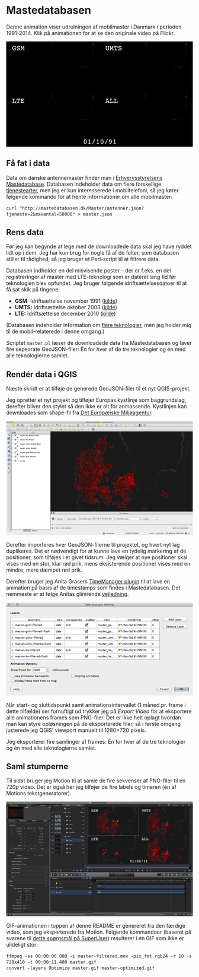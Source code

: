 Mastedatabasen
==============

Denne animation viser udrulningen af mobilmaster i Danmark i perioden 1991-2014. Klik på animationen for at se den originale video på Flickr.

[![Mastedatabasen](https://raw.githubusercontent.com/wulff/perl-mastedatabasen/master/img/master.gif)](https://www.flickr.com/photos/nidhug/15472267396/)

Få fat i data
-------------

Data om danske antennemaster finder man i [Erhvervsstyrelsens Mastedatabase](http://mastedatabasen.dk/). Databasen indeholder data om flere forskellige [tjenestearter](http://mastedatabasen.dk/Master/antenner/tjenester.xml), men jeg er kun interesserede i mobiltelefoni, så jeg kører følgende kommando for at hente informationer om alle mobilmaster:

    curl "http://mastedatabasen.dk/Master/antenner.json?tjeneste=2&maxantal=50000" > master.json

Rens data
---------

Før jeg kan begynde at lege med de downloadede data skal jeg have ryddet lidt op i dem. Jeg har kun brug for nogle få af de felter, som databasen stiller til rådighed, så jeg bruger et Perl-script til at filtrere data.

Databasen indholder en del misvisende poster – der er f.eks. en del registreringer af master med LTE-teknologi som er dateret lang tid før teknologien blev opfundet. Jeg bruger følgende idriftsættelsesdatoer til at få sat skik på tingene:

* **GSM:** Idriftsættelse november 1991 ([kilde](http://www.telenor.dk/om_telenor/organisation/historie/))
* **UMTS:** Idriftsættelse oktober 2003 ([kilde](http://en.wikipedia.org/wiki/List_of_UMTS_networks#Europe))
* **LTE:** Idriftsættelse december 2010 ([kilde](http://www.computerworld.dk/art/112758/nu-er-det-her-telia-lancerer-4g-i-danmark))

(Databasen indeholder information om [flere teknologier](http://mastedatabasen.dk/Master/antenner/teknologier.json), men jeg holder mig til de mobil-relaterede i denne omgang.)

Scriptet `master.pl` læser de downloadede data fra Mastedatabasen og laver fire sepearate GeoJSON-filer: Én for hver af de tre teknologier og én med alle teknologierne samlet.

Rendér data i QGIS
------------------

Næste skridt er at tilføje de generede GeoJSON-filer til et nyt QGIS-projekt.

Jeg opretter et nyt projekt og tilføjer Europas kystlinje som baggrundslag, derefter bliver den stylet så den ikke er alt for anmassende. Kystlinjen kan downloades som shape-fil fra [Det Europæiske Miljøagentur](http://www.eea.europa.eu/data-and-maps/data/eea-coastline-for-analysis/gis-data/europe-coastline-shapefile).

![QGIS screenshot](https://raw.githubusercontent.com/wulff/perl-mastedatabasen/master/img/qgis.png)

Derefter importeres hver GeoJSON-filerne til projektet, og hvert nyt lag duplikeres. Det er nødvendigt for at kunne lave en tydelig markering af de positioner, som tilføjes i et givet tidsrum. Jeg vælger at nye positioner skal vises med en stor, klar rød prik, mens eksisterende positioner vises med en mindre, mere dæmpet rød prik.

Derefter bruger jeg Anita Grasers [TimeManager plugin](https://plugins.qgis.org/plugins/timemanager/) til at lave en animation på basis af de timestamps som findes i Mastedatabasen. Det nemmeste er at følge Anitas glimrende [vejledning](http://anitagraser.com/2011/11/20/nice-animations-with-time-managers-offset-feature/).

![QGIS Time Manager screenshot](https://raw.githubusercontent.com/wulff/perl-mastedatabasen/master/img/qgis-tm.png)

Når start- og sluttidspunkt samt animationsintervallet (1 måned pr. frame i dette tilfælde) ser fornuftigt ud trykker jeg på *Export Video* for at eksportere alle animationens frames som PNG-filer. Det er ikke helt oplagt hvordan man kan styre opløsningen på de eksporterede filer, så i første omgang justerede jeg QGIS' viewport manuelt til 1280×720 pixels.

Jeg eksporterer fire samlinger af frames: Én for hver af de tre teknologier og én med alle teknologierne samlet.

Saml stumperne
--------------

Til sidst bruger jeg Motion til at samle de fire sekvenser af PNG-filer til én 720p video. Det er også her jeg tilføjer de fire labels og timeren (én af Motions tekstgeneratorer).

![QGIS Time Manager screenshot](https://raw.githubusercontent.com/wulff/perl-mastedatabasen/master/img/motion.png)

GIF-animationen i toppen af denne README er genereret fra den færdige video, som jeg eksporterede fra Motion. Følgende kommandoer (baseret på svarene til [dette spørgsmål på SuperUser](http://superuser.com/questions/436056/how-can-i-get-ffmpeg-to-convert-a-mov-to-a-gif)) resulterer i en GIF som ikke er ulideligt stor:

    ffmpeg -ss 00:00:00.000 -i master-filtered.mov -pix_fmt rgb24 -r 10 -s 728x410 -t 00:00:11.400 master.gif
    convert -layers Optimize master.gif master-optimized.gif

